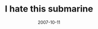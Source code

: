 ---
layout: base.njk
title : 'I hate this submarine' 
view_title : 'I hate this submarine' 
year : '2007' 
date : '2007-10-11' 
img_file : '/drawing/ihatethissubmarine.png' 
html_file : 'ihatethissubmarine' 
next_html : 'idontwanttolivewithyouanymore.html' 
year_order : '196' 
permalink : "title/{{html_file}}.html"
---